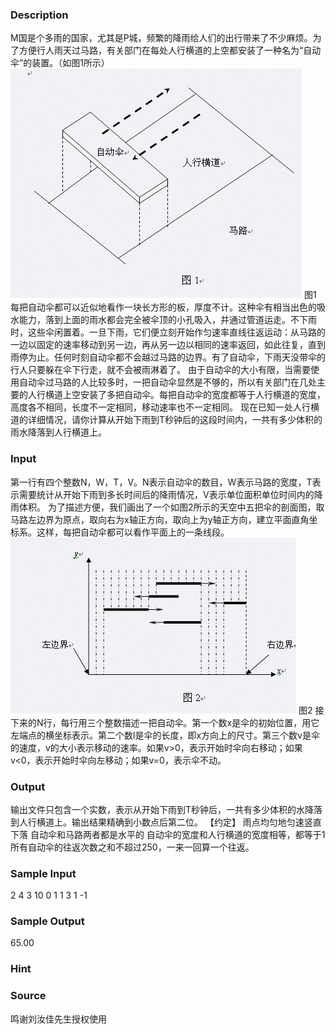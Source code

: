 
### Description
M国是个多雨的国家，尤其是P城，频繁的降雨给人们的出行带来了不少麻烦。为了方便行人雨天过马路，有关部门在每处人行横道的上空都安装了一种名为“自动伞”的装置。（如图1所示）   ![](/JudgeOnline/images/1504_1.jpg)  图1 每把自动伞都可以近似地看作一块长方形的板，厚度不计。这种伞有相当出色的吸水能力，落到上面的雨水都会完全被伞顶的小孔吸入，并通过管道运走。不下雨时，这些伞闲置着。一旦下雨，它们便立刻开始作匀速率直线往返运动：从马路的一边以固定的速率移动到另一边，再从另一边以相同的速率返回，如此往复，直到雨停为止。任何时刻自动伞都不会越过马路的边界。有了自动伞，下雨天没带伞的行人只要躲在伞下行走，就不会被雨淋着了。 由于自动伞的大小有限，当需要使用自动伞过马路的人比较多时，一把自动伞显然是不够的，所以有关部门在几处主要的人行横道上空安装了多把自动伞。每把自动伞的宽度都等于人行横道的宽度，高度各不相同，长度不一定相同，移动速率也不一定相同。 现在已知一处人行横道的详细情况，请你计算从开始下雨到T秒钟后的这段时间内，一共有多少体积的雨水降落到人行横道上。
### Input
第一行有四个整数N，W，T，V。N表示自动伞的数目，W表示马路的宽度，T表示需要统计从开始下雨到多长时间后的降雨情况，V表示单位面积单位时间内的降雨体积。 为了描述方便，我们画出了一个如图2所示的天空中五把伞的剖面图，取马路左边界为原点，取向右为x轴正方向，取向上为y轴正方向，建立平面直角坐标系。这样，每把自动伞都可以看作平面上的一条线段。  ![](/JudgeOnline/images/1504_2.jpg)  图2 接下来的N行，每行用三个整数描述一把自动伞。第一个数x是伞的初始位置，用它左端点的横坐标表示。第二个数l是伞的长度，即x方向上的尺寸。第三个数v是伞的速度，v的大小表示移动的速率。如果v>0，表示开始时伞向右移动；如果v<0，表示开始时伞向左移动；如果v=0，表示伞不动。
### Output
输出文件只包含一个实数，表示从开始下雨到T秒钟后，一共有多少体积的水降落到人行横道上。输出结果精确到小数点后第二位。  【约定】 雨点均匀地匀速竖直下落 自动伞和马路两者都是水平的 自动伞的宽度和人行横道的宽度相等，都等于1 所有自动伞的往返次数之和不超过250，一来一回算一个往返。
### Sample Input
2 4 3 10
0 1 1
3 1 -1



### Sample Output
65.00

### Hint

### Source
鸣谢刘汝佳先生授权使用